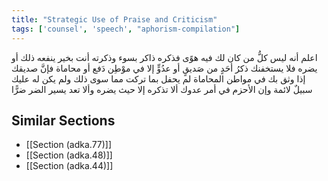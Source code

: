 ```yaml
---
title: "Strategic Use of Praise and Criticism"
tags: ['counsel', 'speech', "aphorism-compilation"]
---
```


 اعلم أنه ليس كلُّ من كان لك فيه هوًى فذكره ذاكر بسوء وذكرته أنت بخير ينفعه ذلك أو يضره فلا يستخفنك ذكرُ أحَدٍ من صَديقٍ أو عدُوٍّ إلا في موْطِن دَفع أو محاماة فإنَّ صديقك إذا وثق بك في مواطن المحاماة لم يحفل بما تركت مما سوى ذلك ولم يكن له عليك سبيلٌ لائمة وإن الأحزم في أمر عدوك ألا تذكره إلا حيث يضره وألا تعد يسير الضر ضرًّا

## Similar Sections
- [[Section (adka.77)]]
 - [[Section (adka.48)]]
 - [[Section (adka.44)]]
